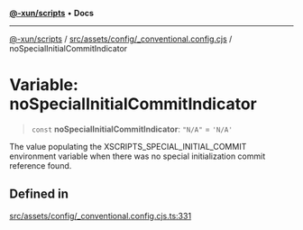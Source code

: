 [**@-xun/scripts**](../../../../../README.md) • **Docs**

***

[@-xun/scripts](../../../../../README.md) / [src/assets/config/\_conventional.config.cjs](../README.md) / noSpecialInitialCommitIndicator

# Variable: noSpecialInitialCommitIndicator

> `const` **noSpecialInitialCommitIndicator**: `"N/A"` = `'N/A'`

The value populating the XSCRIPTS_SPECIAL_INITIAL_COMMIT environment variable
when there was no special initialization commit reference found.

## Defined in

[src/assets/config/\_conventional.config.cjs.ts:331](https://github.com/Xunnamius/xscripts/blob/5720c37375b8ffddbde03f8e53002853e0eeabbc/src/assets/config/_conventional.config.cjs.ts#L331)
